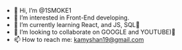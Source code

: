 - 👋 Hi, I’m @1SMOKE1
- 👀 I’m interested in Front-End developing.
- 🌱 I’m currently learning React, and JS, SQL🧔
- 💞️ I’m looking to collaborate on GOOGLE and YOUTUBE)💞️ 
- 📫 How to reach me: kamyshan19@gmail.com

<!---
1SMOKE1/1SMOKE1 is a ✨ special ✨ repository because its `README.md` (this file) appears on your GitHub profile.
You can click the Preview link to take a look at your changes.
--->
